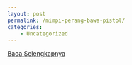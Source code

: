 ```yaml
---
layout: post
permalink: /mimpi-perang-bawa-pistol/
categories:
    - Uncategorized
---
```


[Baca Selengkapnya](/01)